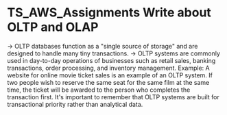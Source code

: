 # TS_AWS_Assignments **Write about OLTP and OLAP**
-> OLTP databases function as a "single source of storage" and are designed to handle many tiny transactions.
-> OLTP systems are commonly used in day-to-day operations of businesses such as retail sales, banking transactions, order processing, and inventory management.
Example: A website for online movie ticket sales is an example of an OLTP system. If two people wish to reserve the same seat for the same film at the same time, 
the ticket will be awarded to the person who completes the transaction first. It's important to remember that OLTP systems are built for transactional priority rather than analytical data.

